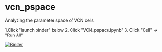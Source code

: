 # vcn_pspace

Analyzing  the parameter space of VCN cells


1.Click "launch binder" below
2. Click "VCN_pspace.ipynb" 
3. Click "Cell" -> "Run All" 

[![Binder](http://mybinder.org/badge.svg)](http://mybinder.org:/repo/npvoid/vcn_pspace)
